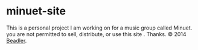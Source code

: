 minuet-site
===========

This is a personal project I am working on for a music group called Minuet. you are not permitted to sell, distribute, or use this site . 
Thanks. 
© 2014 <a href="http://michaelfennen.com">Beadler</a>.
